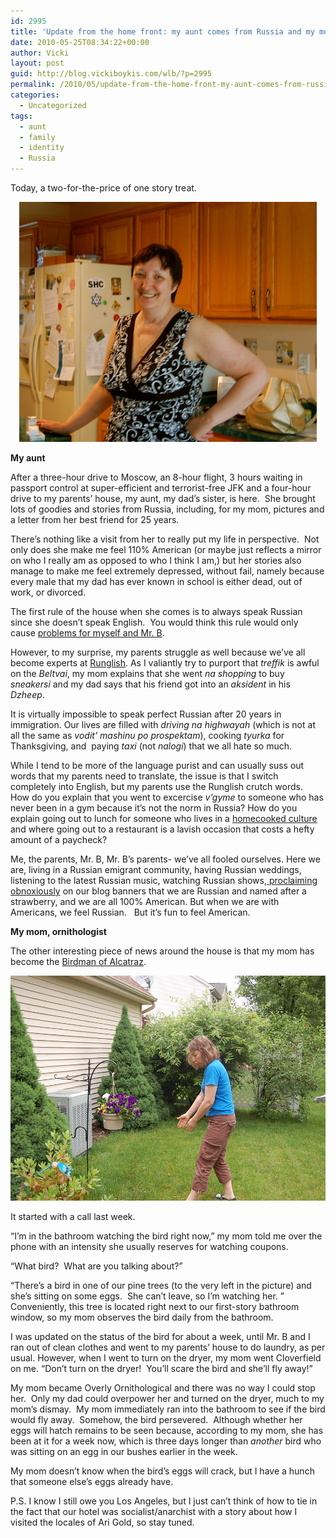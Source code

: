 ```yaml
---
id: 2995
title: 'Update from the home front: my aunt comes from Russia and my mom flies free from logic'
date: 2010-05-25T08:34:22+00:00
author: Vicki
layout: post
guid: http://blog.vickiboykis.com/wlb/?p=2995
permalink: /2010/05/update-from-the-home-front-my-aunt-comes-from-russia-and-my-mom-flies-free-from-logic/
categories:
  - Uncategorized
tags:
  - aunt
  - family
  - identity
  - Russia
---
```

Today, a two-for-the-price of one story treat.

<p style="text-align: center;">
  <a href="https://raw.githubusercontent.com/veekaybee/wlb/gh-pages/assets/images/2010/05/DSC_0085.jpg"><img class="aligncenter size-full wp-image-2996" title="DSC_0085" src="https://raw.githubusercontent.com/veekaybee/wlb/gh-pages/assets/images/2010/05/DSC_0085.jpg" alt="" width="476" height="384" /></a>
</p>

<p style="text-align: center;">
  <p>
    <strong>My aunt</strong>
  </p>
  
  <p>
    After a three-hour drive to Moscow, an 8-hour flight, 3 hours waiting in passport control at super-efficient and terrorist-free JFK and a four-hour drive to my parents&#8217; house, my aunt, my dad&#8217;s sister, is here.  She brought lots of goodies and stories from Russia, including, for my mom, pictures and a letter from her best friend for 25 years.
  </p>
  
  <p>
    There&#8217;s nothing like a visit from her to really put my life in perspective.  Not only does she make me feel 110% American (or maybe just reflects a mirror on who I really am as opposed to who I think I am,) but her stories also manage to make me feel extremely depressed, without fail, namely because every male that my dad has ever known in school is either dead, out of work, or divorced.
  </p>
  
  <p>
    The first rule of the house when she comes is to always speak Russian since she doesn&#8217;t speak English.  You would think this rule would only cause <a href="http://blog.vickiboykis.com/wlb/2010/04/13/we-the-russians/">problems for myself and Mr. B</a>.
  </p>
  
  <p>
    However, to my surprise, my parents struggle as well because we&#8217;ve all become experts at <a href="http://en.wikipedia.org/wiki/Runglish">Runglish</a>. As I valiantly try to purport that <em>treffik</em> is awful on the <em>Beltvai</em>, my mom explains that she went <em>na shopping</em> to buy <em>sneakersi</em> and my dad says that his friend got into an <em>aksident</em> in his <em>Dzheep</em>.
  </p>
  
  <p>
    It is virtually impossible to speak perfect Russian after 20 years in immigration. Our lives are filled with <em>driving na highwayah</em> (which is not at all the same as <em>vodit&#8217; mashinu po prospektam</em>), cooking <em>tyurka</em> for Thanksgiving, and  paying <em>taxi </em>(not <em>nalogi</em>) that we all hate so much.
  </p>
  
  <p>
    While I tend to be more of the language purist and can usually suss out words that my parents need to translate, the issue is that I switch completely into English, but my parents use the Runglish crutch words.  How do you explain that you went to excercise <em>v&#8217;gyme</em> to someone who has never been in a gym because it&#8217;s not the norm in Russia? How do you explain going out to lunch for someone who lives in a <a href="http://www.globalbydesign.com/blog/2007/07/13/campbell-soup-in-russia-is-it-navaristy-enough/">homecooked culture</a> and where going out to a restaurant is a lavish occasion that costs a hefty amount of a paycheck?
  </p>
  
  <p>
    Me, the parents, Mr. B, Mr. B&#8217;s parents- we&#8217;ve all fooled ourselves. Here we are, living in a Russian emigrant community, having Russian weddings, listening to the latest Russian music, watching Russian shows,<a href="http://blog.vickiboykis.com/wlb/2009/11/23/whats-the-deal-with-the-russian-new-year-tree/"> proclaiming obnoxiously</a> on our blog banners that we are Russian and named after a strawberry, and we are all 100% American. But when we are with Americans, we feel Russian.   But it&#8217;s fun to feel American.
  </p>
  
  <p>
    <strong>My mom, ornithologist</strong>
  </p>
  
  <p>
    The other interesting piece of news around the house is that my mom has become the <a href="http://www.alcatrazhistory.com/stroud.htm">Birdman of Alcatraz</a>.
  </p>
  
  <p style="text-align: center;">
    <a href="https://raw.githubusercontent.com/veekaybee/wlb/gh-pages/assets/images/2010/05/DSC_0087.jpg"><img class="aligncenter size-full wp-image-2997" title="DSC_0087" src="https://raw.githubusercontent.com/veekaybee/wlb/gh-pages/assets/images/2010/05/DSC_0087.jpg" alt="" width="541" height="360" /></a>
  </p>
  
  <p style="text-align: left;">
    It started with a call last week.
  </p>
  
  <p style="text-align: left;">
    &#8220;I&#8217;m in the bathroom watching the bird right now,&#8221; my mom told me over the phone with an intensity she usually reserves for watching coupons.
  </p>
  
  <p style="text-align: left;">
    &#8220;What bird?  What are you talking about?&#8221;
  </p>
  
  <p style="text-align: left;">
    &#8220;There&#8217;s a bird in one of our pine trees (to the very left in the picture) and she&#8217;s sitting on some eggs.  She can&#8217;t leave, so I&#8217;m watching her. &#8221;  Conveniently, this tree is located right next to our first-story bathroom window, so my mom observes the bird daily from the bathroom.
  </p>
  
  <p style="text-align: left;">
    I was updated on the status of the bird for about a week, until Mr. B and I ran out of clean clothes and went to my parents&#8217; house to do laundry, as per usual. However, when I went to turn on the dryer, my mom went Cloverfield on me. &#8220;Don&#8217;t turn on the dryer!  You&#8217;ll scare the bird and she&#8217;ll fly away!&#8221;
  </p>
  
  <p style="text-align: left;">
    My mom became Overly Ornithological and there was no way I could stop her.  Only my dad could overpower her and turned on the dryer, much to my mom&#8217;s dismay.  My mom immediately ran into the bathroom to see if the bird would fly away.  Somehow, the bird persevered.  Although whether her eggs will hatch remains to be seen because, according to my mom, she has been at it for a week now, which is three days longer than <em>another</em> bird who was sitting on an egg in our bushes earlier in the week.
  </p>
  
  <p style="text-align: left;">
    My mom doesn&#8217;t know when the bird&#8217;s eggs will crack, but I have a hunch that someone else&#8217;s eggs already have.
  </p>
  
  <p style="text-align: left;">
    P.S. I know I still owe you Los Angeles, but I just can&#8217;t think of how to tie in the fact that our hotel was socialist/anarchist with a story about how I visited the locales of Ari Gold, so stay tuned.
  </p>